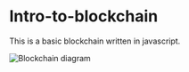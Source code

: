 # Intro-to-blockchain
This is a basic blockchain written in javascript.

![Blockchain diagram](https://user-images.githubusercontent.com/94927979/173084443-71b480f1-946d-41b2-8ccc-6bc1c9c52246.png)

